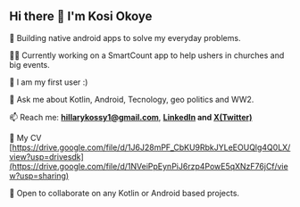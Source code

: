 ## Hi there 👋 **I'm Kosi Okoye**

🔭 Building native android apps to solve my everyday problems.

👨‍💻 Currently working on a SmartCount app to help ushers in churches and big events.

🌱 I am my first user :)

💬 Ask me about Kotlin, Android, Tecnology, geo politics and WW2.

📫 Reach me: **hillarykossy1@gmail.com**, **[LinkedIn](https://www.linkedin.com/in/kosisohillarydev/) and [X(Twitter)](https://x.com/KosiOkoye_)**

📄 My CV [https://drive.google.com/file/d/1J6J28mPF_CbKU9RbkJYLeEOUQlg4Q0LX/view?usp=drivesdk](https://drive.google.com/file/d/1NVeiPpEynPiJ6rzp4PowE5qXNzF76jCf/view?usp=sharing)

👯 Open to collaborate on any Kotlin or Android based projects.

<!--
**kossy205/kossy205** is a ✨ _special_ ✨ repository because its `README.md` (this file) appears on your GitHub profile.

Here are some ideas to get you started:

- 🔭 I’m currently working on ...
- 🌱 I’m currently learning ...
- 👯 I’m looking to collaborate on ...
- 🤔 I’m looking for help with ...
- 💬 Ask me about ...
- 📫 How to reach me: ...
- 😄 Pronouns: ...
- ⚡ Fun fact: ...
-->
